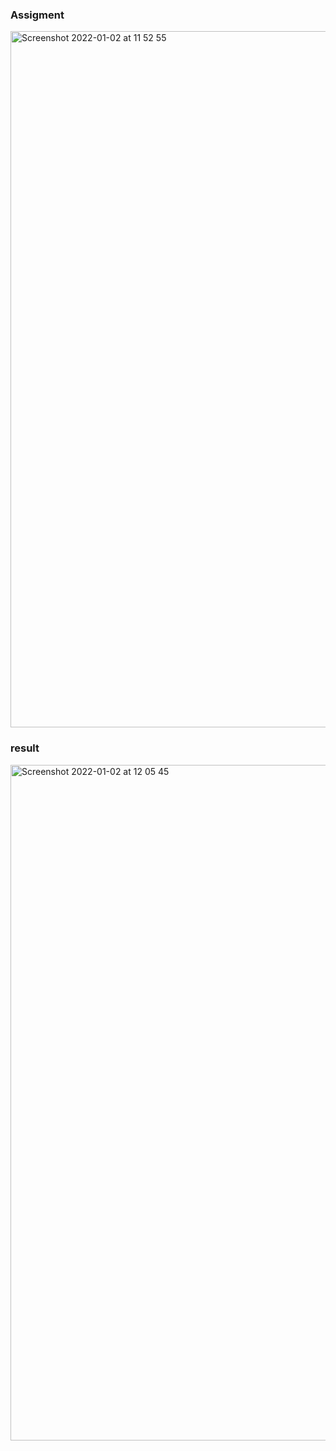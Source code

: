 ### Assigment
<img width="1114" alt="Screenshot 2022-01-02 at 11 52 55" src="https://user-images.githubusercontent.com/47741591/147872287-1925cf25-719a-4700-b3e0-7baf19e24d02.png">

### result
<img width="1081" alt="Screenshot 2022-01-02 at 12 05 45" src="https://user-images.githubusercontent.com/47741591/147872547-8a1ef810-67c3-4a09-854f-0c90c3570a0d.png">
